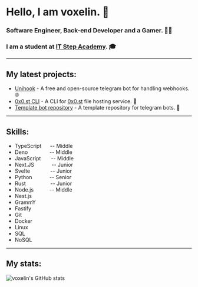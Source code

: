 # Hello, I am voxelin. 👋
### Software Engineer, Back-end Developer and a Gamer. 👨‍💻
### I am a student at [IT Step Academy](https://itstep.org). 🎓
---
## My latest projects:
 * [Unihook](https://github.com/voxelin/unihook) - A free and open-source telegram bot for handling webhooks. 🌐
 * [0x0.st CLI](https://github.com/voxelin/0x0.st) - A CLI for [0x0.st](https://0x0.st) file hosting service. 🦄
 * [Template bot repository](https://blackvoxel.space) - A template repository for telegram bots. 🤖
---
## Skills:
- TypeScript&nbsp;&nbsp;&nbsp;&nbsp;&nbsp;&nbsp;-- Middle
- Deno&nbsp;&nbsp;&nbsp;&nbsp;&nbsp;&nbsp;&nbsp;&nbsp;&nbsp;&nbsp;&nbsp;&nbsp;&nbsp;&nbsp;&nbsp;-- Middle
- JavaScript&nbsp;&nbsp;&nbsp;&nbsp;&nbsp;&nbsp;&nbsp;-- Middle
- Next.JS&nbsp;&nbsp;&nbsp;&nbsp;&nbsp;&nbsp;&nbsp;&nbsp;&nbsp;&nbsp;&nbsp;&nbsp;-- Junior
- Svelte&nbsp;&nbsp;&nbsp;&nbsp;&nbsp;&nbsp;&nbsp;&nbsp;&nbsp;&nbsp;&nbsp;&nbsp;&nbsp;&nbsp;-- Junior
- Python&nbsp;&nbsp;&nbsp;&nbsp;&nbsp;&nbsp;&nbsp;&nbsp;&nbsp;&nbsp;&nbsp;&nbsp;-- Senior
- Rust&nbsp;&nbsp;&nbsp;&nbsp;&nbsp;&nbsp;&nbsp;&nbsp;&nbsp;&nbsp;&nbsp;&nbsp;&nbsp;&nbsp;&nbsp;&nbsp;&nbsp;-- Junior
- Node.js&nbsp;&nbsp;&nbsp;&nbsp;&nbsp;&nbsp;&nbsp;&nbsp;&nbsp;&nbsp;&nbsp;-- Middle
- Nest.js
- GrammY
- Fastify
- Git
- Docker
- Linux
- SQL
- NoSQL
---
## My stats:
![voxelin's GitHub stats](https://github-readme-stats.vercel.app/api?username=voxelin&show_icons=true&theme=dark)

